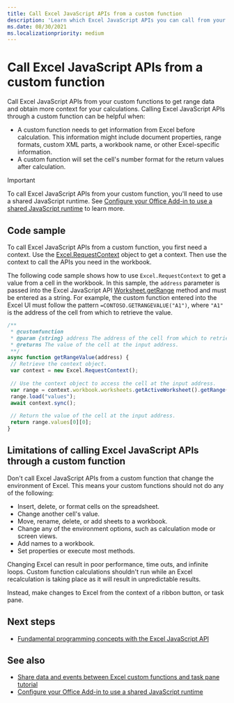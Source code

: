 ```yaml
---
title: Call Excel JavaScript APIs from a custom function
description: 'Learn which Excel JavaScript APIs you can call from your custom function.'
ms.date: 08/30/2021
ms.localizationpriority: medium
---
```


# Call Excel JavaScript APIs from a custom function

Call Excel JavaScript APIs from your custom functions to get range data and obtain more context for your calculations. Calling Excel JavaScript APIs through a custom function can be helpful when:

- A custom function needs to get information from Excel before calculation. This information might include document properties, range formats, custom XML parts, a workbook name, or other Excel-specific information.
- A custom function will set the cell's number format for the return values after calculation.

> [!IMPORTANT]
> To call Excel JavaScript APIs from your custom function, you'll need to use a shared JavaScript runtime. See [Configure your Office Add-in to use a shared JavaScript runtime](../develop/configure-your-add-in-to-use-a-shared-runtime.md) to learn more.

## Code sample

To call Excel JavaScript APIs from a custom function, you first need a context. Use the [Excel.RequestContext](/javascript/api/excel/excel.requestcontext) object to get a context. Then use the context to call the APIs you need in the workbook.

The following code sample shows how to use `Excel.RequestContext` to get a value from a cell in the workbook. In this sample, the `address` parameter is passed into the Excel JavaScript API [Worksheet.getRange](/javascript/api/excel/worksheet#excel-excel-worksheet-getRange-member(1)) method and must be entered as a string. For example, the custom function entered into the Excel UI must follow the pattern `=CONTOSO.GETRANGEVALUE("A1")`, where `"A1"` is the address of the cell from which to retrieve the value.

```JavaScript
/**
 * @customfunction
 * @param {string} address The address of the cell from which to retrieve the value.
 * @returns The value of the cell at the input address.
 **/
async function getRangeValue(address) {
 // Retrieve the context object. 
 var context = new Excel.RequestContext();
 
 // Use the context object to access the cell at the input address. 
 var range = context.workbook.worksheets.getActiveWorksheet().getRange(address);
 range.load("values");
 await context.sync();
 
 // Return the value of the cell at the input address.
 return range.values[0][0];
}
```

## Limitations of calling Excel JavaScript APIs through a custom function

Don't call Excel JavaScript APIs from a custom function that change the environment of Excel. This means your custom functions should not do any of the following:

- Insert, delete, or format cells on the spreadsheet.
- Change another cell's value.
- Move, rename, delete, or add sheets to a workbook.
- Change any of the environment options, such as calculation mode or screen views.
- Add names to a workbook.
- Set properties or execute most methods.

Changing Excel can result in poor performance, time outs, and infinite loops. Custom function calculations shouldn't run while an Excel recalculation is taking place as it will result in unpredictable results.

Instead, make changes to Excel from the context of a ribbon button, or task pane.

## Next steps

- [Fundamental programming concepts with the Excel JavaScript API](../reference/overview/excel-add-ins-reference-overview.md)

## See also

- [Share data and events between Excel custom functions and task pane tutorial](../tutorials/share-data-and-events-between-custom-functions-and-the-task-pane-tutorial.md)
- [Configure your Office Add-in to use a shared JavaScript runtime](../develop/configure-your-add-in-to-use-a-shared-runtime.md)
